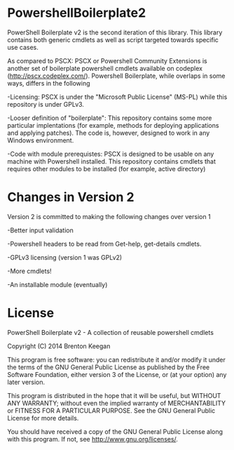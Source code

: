 PowershellBoilerplate2
======================

PowerShell Boilerplate v2 is the second iteration of this library. This library contains both generic cmdlets as well as script targeted towards specific use cases. 

As compared to PSCX: PSCX or Powershell Community Extensions is another set of boilerplate powershell cmdlets available on codeplex (http://pscx.codeplex.com/). Powershell Boilerplate, while overlaps in some ways, differs in the following

-Licensing: PSCX is under the "Microsoft Public License" (MS-PL) while this repository is under GPLv3.

-Looser definition of "boilerplate": This repository contains some more particular implentations (for example, methods for deploying applications and applying patches). The code is, however, designed to work in any Windows environment. 

-Code with module prerequistes: PSCX is designed to be usable on any machine with Powershell installed. This repository contains cmdlets that requires other modules to be installed (for example, active directory)

Changes in Version 2
======================
Version 2 is committed to making the following changes over version 1

-Better input validation

-Powershell headers to be read from Get-help, get-details cmdlets.

-GPLv3 licensing (version 1 was GPLv2)

-More cmdlets!

-An installable module (eventually)

License
======================
PowerShell Boilerplate v2 - A collection of reusable powershell cmdlets

Copyright (C) 2014  Brenton Keegan

This program is free software: you can redistribute it and/or modify
it under the terms of the GNU General Public License as published by
the Free Software Foundation, either version 3 of the License, or
(at your option) any later version.

This program is distributed in the hope that it will be useful,
but WITHOUT ANY WARRANTY; without even the implied warranty of
MERCHANTABILITY or FITNESS FOR A PARTICULAR PURPOSE.  See the
GNU General Public License for more details.

You should have received a copy of the GNU General Public License
along with this program.  If not, see <http://www.gnu.org/licenses/>.

